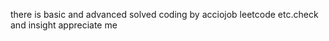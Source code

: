 there is basic and advanced solved coding by acciojob leetcode etc.check and insight appreciate me 
